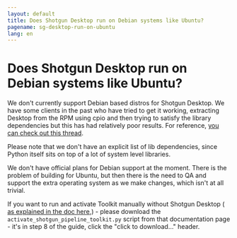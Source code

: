 ```yaml
---
layout: default
title: Does Shotgun Desktop run on Debian systems like Ubuntu?
pagename: sg-desktop-run-on-ubuntu
lang: en
---
```


# Does Shotgun Desktop run on Debian systems like Ubuntu?

We don't currently support Debian based distros for Shotgun Desktop. We have some clients in the past who have tried to get 
it working, extracting Desktop from the RPM using cpio and then trying to satisfy the library dependencies but this has 
had relatively poor results. For reference, 
[you can check out this thread](https://groups.google.com/a/shotgunsoftware.com/d/msg/shotgun-dev/nNBg4CKNBLc/naiGlJowBAAJ).

Please note that we don't have an explicit list of lib dependencies, since Python itself sits on top of a lot of 
system level libraries.

We don't have official plans for Debian support at the moment. There is the problem of building for Ubuntu, 
but then there is the need to QA and support the extra operating system as we make changes, which isn't at all trivial.

If you want to run and activate Toolkit manually without Shotgun Desktop (
[as explained in the doc here](https://support.shotgunsoftware.com/hc/en-us/articles/219033208#Step%208.%20Run%20the%20activation%20script),) - please 
download the `activate_shotgun_pipeline_toolkit.py` script from that documentation page - it's in step 8 of the guide,
 click the "click to download..." header.